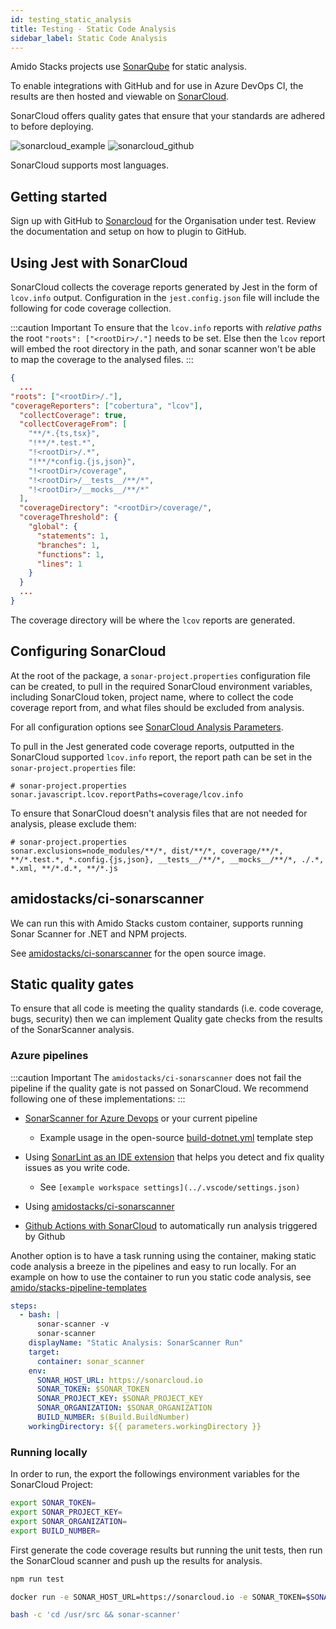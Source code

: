 ```yaml
---
id: testing_static_analysis
title: Testing - Static Code Analysis
sidebar_label: Static Code Analysis
---
```


Amido Stacks projects use [SonarQube](https://docs.sonarqube.org/) for static analysis. 

To enable integrations with GitHub and for use in Azure DevOps CI, the results are then hosted and viewable on [SonarCloud](https://sonarcloud.io/).

SonarCloud offers quality gates that ensure that your standards are adhered to before deploying.

 ![sonarcloud_example](https://amidostacksassets.blob.core.windows.net/docs/assets/sonarcloud_overview.png)
 ![sonarcloud_github](https://amidostacksassets.blob.core.windows.net/docs/assets/sonarcloud_github.png)

SonarCloud supports most languages.

## Getting started

Sign up with GitHub to [Sonarcloud](https://sonarcloud.io) for the Organisation under test. Review the documentation and setup on how to plugin to GitHub.

## Using Jest with SonarCloud

SonarCloud collects the coverage reports generated by Jest in the form of `lcov.info` output. Configuration in the `jest.config.json` file will include the following for code coverage collection.

:::caution Important
To ensure that the `lcov.info` reports with _relative paths_ the root  `"roots": ["<rootDir>/."]` needs to be set. Else then the `lcov` report will embed the root directory in the path, and sonar scanner won't be able to map the coverage to the analysed files.
:::

```json
{
  ...
"roots": ["<rootDir>/."],
"coverageReporters": ["cobertura", "lcov"],
  "collectCoverage": true,
  "collectCoverageFrom": [
    "**/*.{ts,tsx}",
    "!**/*.test.*",
    "!<rootDir>/.*",
    "!**/*config.{js,json}",
    "!<rootDir>/coverage",
    "!<rootDir>/__tests__/**/*",
    "!<rootDir>/__mocks__/**/*"
  ],
  "coverageDirectory": "<rootDir>/coverage/",
  "coverageThreshold": {
    "global": {
      "statements": 1,
      "branches": 1,
      "functions": 1,
      "lines": 1
    }
  }
  ...
}
```

The coverage directory will be where the `lcov` reports are generated.

## Configuring SonarCloud

At the root of the package, a `sonar-project.properties` configuration file can be created, to pull in the required SonarCloud environment variables, including SonarCloud token, project name, where to collect the code coverage report from, and what files should be excluded from analysis.

For all configuration options see [SonarCloud Analysis Parameters](https://sonarcloud.io/documentation/analysis/analysis-parameters/).

To pull in the Jest generated code coverage reports, outputted in the SonarCloud supported `lcov.info` report, the report path can be set in the `sonar-project.properties` file:

```text
# sonar-project.properties
sonar.javascript.lcov.reportPaths=coverage/lcov.info
```

To ensure that SonarCloud doesn't analysis files that are not needed for analysis, please exclude them:

```text
# sonar-project.properties
sonar.exclusions=node_modules/**/*, dist/**/*, coverage/**/*, **/*.test.*, *.config.{js,json}, __tests__/**/*, __mocks__/**/*, ./.*, *.xml, **/*.d.*, **/*.js
```

## amidostacks/ci-sonarscanner

We can run this with Amido Stacks custom container, supports running Sonar Scanner for .NET and NPM projects.

See [amidostacks/ci-sonarscanner](https://hub.docker.com/repository/docker/amidostacks/ci-sonarscanner) for the open source image.

## Static quality gates

To ensure that all code is meeting the quality standards (i.e. code coverage, bugs, security) then we can implement Quality gate checks from the results of the SonarScanner analysis.

### Azure pipelines

:::caution Important
The `amidostacks/ci-sonarscanner` does not fail the pipeline if the quality gate is not passed on SonarCloud. We recommend following one of these implementations:
:::

* [SonarScanner for Azure Devops](https://docs.sonarqube.org/latest/analysis/scan/sonarscanner-for-azure-devops/) or your current pipeline
    * Example usage in the open-source [build-dotnet.yml](https://github.com/amido/stacks-pipeline-templates/blob/831c46811abfeff30833ccb003305692cb7ad2af/azDevOps/azure/templates/jobs/build-dotnet.yml) template step

* Using [SonarLint as an IDE extension](https://www.sonarlint.org) that helps you detect and fix quality issues as you write code.
    * See `[example workspace settings](../.vscode/settings.json)`

* Using [amidostacks/ci-sonarscanner](https://hub.docker.com/repository/docker/amidostacks/ci-sonarscanner)
* [Github Actions with SonarCloud](https://github.com/SonarSource/sonarcloud-github-action) to automatically run analysis triggered by Github

Another option is to have a task running using the container, making static code analysis a breeze in the pipelines and easy to run locally. For an example on how to use the container to run you static code analysis, see [amido/stacks-pipeline-templates](https://github.com/amido/stacks-pipeline-templates/blob/feature/cycle2/azDevOps/azure/templates/v2/steps/test-static-code-sonar.yml)

```yaml
steps:
  - bash: |
      sonar-scanner -v
      sonar-scanner
    displayName: "Static Analysis: SonarScanner Run"
    target:
      container: sonar_scanner
    env:
      SONAR_HOST_URL: https://sonarcloud.io
      SONAR_TOKEN: $SONAR_TOKEN
      SONAR_PROJECT_KEY: $SONAR_PROJECT_KEY
      SONAR_ORGANIZATION: $SONAR_ORGANIZATION
      BUILD_NUMBER: $(Build.BuildNumber)
    workingDirectory: ${{ parameters.workingDirectory }}
```

### Running locally

In order to run, the export the followings environment variables for the
SonarCloud Project:

```bash
export SONAR_TOKEN=
export SONAR_PROJECT_KEY=
export SONAR_ORGANIZATION=
export BUILD_NUMBER=
```

First generate the code coverage results but running the unit tests, then run the SonarCloud scanner and
push up the results for analysis.

```bash
npm run test
```

```bash
docker run -e SONAR_HOST_URL=https://sonarcloud.io -e SONAR_TOKEN=$SONAR_TOKEN -e SONAR_PROJECT_KEY=$SONAR_PROJECT_KEY -e SONAR_ORGANIZATION=$SONAR_ORGANIZATION -e BUILD_NUMBER=1.2.3 -v $(pwd):/usr/src --rm -it amidostacks/ci-sonarscanner /bin/
```

```bash
bash -c 'cd /usr/src && sonar-scanner'
```
